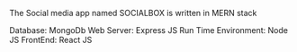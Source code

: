 The Social media app named SOCIALBOX is written in MERN stack 

Database: MongoDb 
Web Server: Express JS
Run Time Environment: Node JS 
FrontEnd: React JS 